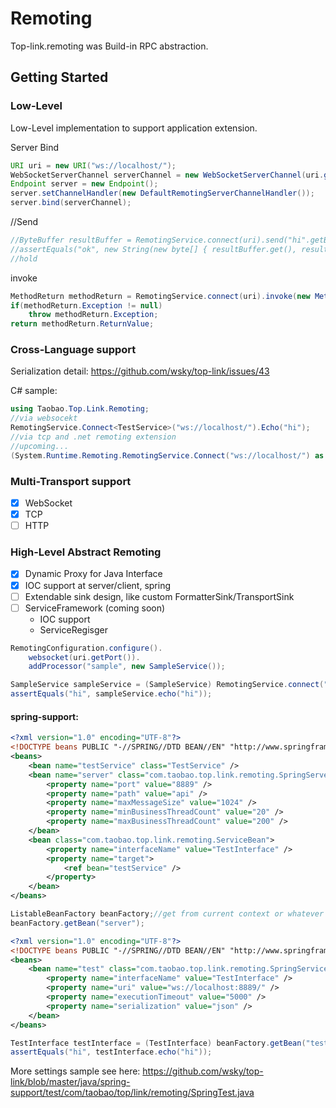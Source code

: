 # Remoting

Top-link.remoting was Build-in RPC abstraction.


## Getting Started

### Low-Level 

Low-Level implementation to support application extension.

Server Bind
```java
URI uri = new URI("ws://localhost/");
WebSocketServerChannel serverChannel = new WebSocketServerChannel(uri.getHost(), uri.getPort());
Endpoint server = new Endpoint();
server.setChannelHandler(new DefaultRemotingServerChannelHandler());
server.bind(serverChannel);
```

//Send
```java
//ByteBuffer resultBuffer = RemotingService.connect(uri).send("hi".getBytes(), 0, 2);
//assertEquals("ok", new String(new byte[] { resultBuffer.get(), resultBuffer.get() }));
//hold
```

invoke
```java
MethodReturn methodReturn = RemotingService.connect(uri).invoke(new MethodCall());
if(methodReturn.Exception != null)
	throw methodReturn.Exception;
return methodReturn.ReturnValue;
```
	
### Cross-Language support

Serialization detail: https://github.com/wsky/top-link/issues/43

C# sample:
```c#
using Taobao.Top.Link.Remoting;
//via websocekt
RemotingService.Connect<TestService>("ws://localhost/").Echo("hi");
//via tcp and .net remoting extension
//upcoming...
(System.Runtime.Remoting.RemotingService.Connect("ws://localhost/") as TestService).Echo("hi");
```


### Multi-Transport support

- [X] WebSocket
- [X] TCP
- [ ] HTTP

### High-Level Abstract Remoting

- [X] Dynamic Proxy for Java Interface
- [X] IOC support at server/client, spring
- [ ] Extendable sink design, like custom FormatterSink/TransportSink
- [ ] ServiceFramework (coming soon)
	- IOC support
	- ServiceRegisger

```java
RemotingConfiguration.configure().
	websocket(uri.getPort()).
	addProcessor("sample", new SampleService());

SampleService sampleService = (SampleService) RemotingService.connect("ws://localhost/sample", SampleService.class);
assertEquals("hi", sampleService.echo("hi"));
```
 
#### spring-support:

```xml
<?xml version="1.0" encoding="UTF-8"?>
<!DOCTYPE beans PUBLIC "-//SPRING//DTD BEAN//EN" "http://www.springframework.org/dtd/spring-beans.dtd">
<beans>
	<bean name="testService" class="TestService" />
	<bean name="server" class="com.taobao.top.link.remoting.SpringServerBean">
		<property name="port" value="8889" />
		<property name="path" value="api" />
		<property name="maxMessageSize" value="1024" />
		<property name="minBusinessThreadCount" value="20" />
		<property name="maxBusinessThreadCount" value="200" />
	</bean>
	<bean class="com.taobao.top.link.remoting.ServiceBean">
		<property name="interfaceName" value="TestInterface" />
		<property name="target">
			<ref bean="testService" />
		</property>
	</bean>
</beans>
```

```java
ListableBeanFactory beanFactory;//get from current context or whatever
beanFactory.getBean("server");
```

```xml
<?xml version="1.0" encoding="UTF-8"?>
<!DOCTYPE beans PUBLIC "-//SPRING//DTD BEAN//EN" "http://www.springframework.org/dtd/spring-beans.dtd">
<beans>
	<bean name="test" class="com.taobao.top.link.remoting.SpringServiceProxyBean">
		<property name="interfaceName" value="TestInterface" />
		<property name="uri" value="ws://localhost:8889/" />
		<property name="executionTimeout" value="5000" />
		<property name="serialization" value="json" />
	</bean>
</beans>
```

```java
TestInterface testInterface = (TestInterface) beanFactory.getBean("test");
assertEquals("hi", testInterface.echo("hi"));
```

More settings sample see here: https://github.com/wsky/top-link/blob/master/java/spring-support/test/com/taobao/top/link/remoting/SpringTest.java
